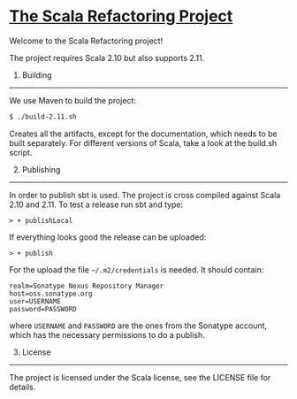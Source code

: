 [The Scala Refactoring Project](http://scala-refactoring.org)
================================================================================

Welcome to the Scala Refactoring project!

The project requires Scala 2.10 but also supports 2.11.

1. Building
--------------------------------------------------------------------------------

We use Maven to build the project:

```bash
$ ./build-2.11.sh
```

Creates all the artifacts, except for the documentation, which needs to be
built separately. For different versions of Scala, take a look at the build.sh
script.

2. Publishing
--------------------------------------------------------------------------------

In order to publish sbt is used. The project is cross compiled against Scala 2.10
and 2.11. To test a release run sbt and type:
```
> + publishLocal
```

If everything looks good the release can be uploaded:
```
> + publish
```

For the upload the file `~/.m2/credentials` is needed. It should contain:
```
realm=Sonatype Nexus Repository Manager
host=oss.sonatype.org
user=USERNAME
password=PASSWORD
```
where `USERNAME` and `PASSWORD` are the ones from the Sonatype account, which has the
necessary permissions to do a publish.

3. License
--------------------------------------------------------------------------------

The project is licensed under the Scala license, see the LICENSE file for details.
